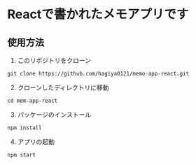 # Reactで書かれたメモアプリです

## 使用方法

1. このリポジトリをクローン

```
git clone https://github.com/hagiya0121/memo-app-react.git
```

2. クローンしたディレクトリに移動

```
cd mem-app-react
```

3. パッケージのインストール

```
npm install
```

4. アプリの起動

```
npm start
```

